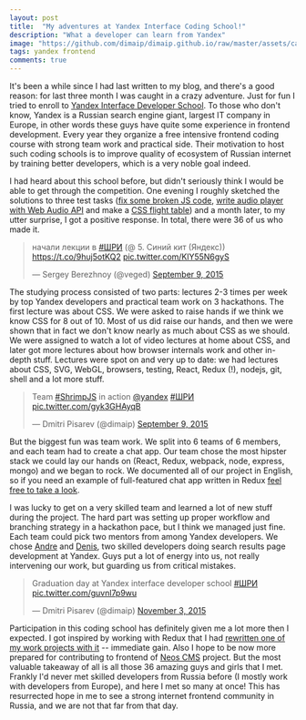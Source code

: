 ```yaml
---
layout: post
title:  "My adventures at Yandex Interface Coding School!"
description: "What a developer can learn from Yandex"
image: "https://github.com/dimaip/dimaip.github.io/raw/master/assets/castle.jpg"
tags: yandex frontend
comments: true
---
```


It's been a while since I had last written to my blog, and there's a good reason: for last three month I was caught in a crazy adventure. Just for fun I tried to enroll to [Yandex Interface Developer School](https://academy.yandex.ru/events/shri/). To those who don't know, Yandex is a Russian search engine giant, largest IT company in Europe, in other words these guys have quite some experience in frontend development. Every year they organize a free intensive frontend coding course with strong team work and practical side. Their motivation to host such coding schools is to improve quality of ecosystem of Russian internet by training better developers, which is a very noble goal indeed.

I had heard about this school before, but didn't seriously think I would be able to get through the competition. One evening I roughly sketched the solutions to three test tasks ([fix some broken JS code](https://gist.github.com/dimaip/28e478f7c2783405d405), [write audio player with Web Audio API](https://gist.github.com/dimaip/e8acf0b1b87c3083bbe9) and make a [CSS flight table](https://gist.github.com/dimaip/c1c4bbb99532fd6c1bce)) and a month later, to my utter surprise, I got a positive response. In total, there were 36 of us who made it.

<blockquote class="twitter-tweet" lang="en"><p lang="ru" dir="ltr">начали лекции в <a href="https://twitter.com/hashtag/%D0%A8%D0%A0%D0%98?src=hash">#ШРИ</a> (@ 5. Синий кит (Яндекс)) <a href="https://t.co/9huj5otKQ2">https://t.co/9huj5otKQ2</a> <a href="http://t.co/KlY55N6gyS">pic.twitter.com/KlY55N6gyS</a></p>&mdash; Sergey Berezhnoy (@veged) <a href="https://twitter.com/veged/status/641635953652723713">September 9, 2015</a></blockquote>
<script async src="//platform.twitter.com/widgets.js" charset="utf-8"></script>

The studying process consisted of two parts: lectures 2-3 times per week by top Yandex developers and practical team work on 3 hackathons.
The first lecture was about CSS. We were asked to raise hands if we think we know CSS for 8 out of 10. Most of us did raise our hands, and then we were shown that in fact we don't know nearly as much about CSS as we should. We were assigned to watch a lot of video lectures at home about CSS, and later got more lectures about how browser internals work and other in-depth stuff.
Lectures were spot on and very up to date: we had lectures about CSS, SVG, WebGL, browsers, testing, React, Redux (!), nodejs, git, shell and a lot more stuff.

<blockquote class="twitter-tweet" lang="en"><p lang="en" dir="ltr">Team <a href="https://twitter.com/hashtag/ShrimpJS?src=hash">#ShrimpJS</a> in action <a href="https://twitter.com/yandex">@yandex</a> <a href="https://twitter.com/hashtag/%D0%A8%D0%A0%D0%98?src=hash">#ШРИ</a> <a href="http://t.co/gyk3GHAyqB">pic.twitter.com/gyk3GHAyqB</a></p>&mdash; Dmitri Pisarev (@dimaip) <a href="https://twitter.com/dimaip/status/641706622016974850">September 9, 2015</a></blockquote>
<script async src="//platform.twitter.com/widgets.js" charset="utf-8"></script>

But the biggest fun was team work. We split into 6 teams of 6 members, and each team had to create a chat app. Our team chose the most hipster stack we could lay our hands on (React, Redux, webpack, node, express, mongo) and we began to rock. We documented all of our project in English, so if you need an example of full-featured chat app written in Redux [feel free to take a look](https://github.com/shri-2015-org/shrimp).

I was lucky to get on a very skilled team and learned a lot of new stuff during the project. The hard part was setting up proper workflow and branching strategy in a hackathon pace, but I think we managed just fine.
Each team could pick two mentors from among Yandex developers. We chose [Andre](https://twitter.com/Andre_487) and [Denis](https://github.com/L0stSoul), two skilled developers doing search results page development at Yandex. Guys put a lot of energy into us, not really intervening our work, but guarding us from critical mistakes.

<blockquote class="twitter-tweet" lang="en"><p lang="en" dir="ltr">Graduation day at Yandex interface developer school <a href="https://twitter.com/hashtag/%D0%A8%D0%A0%D0%98?src=hash">#ШРИ</a> <a href="https://t.co/guvnl7p9wu">pic.twitter.com/guvnl7p9wu</a></p>&mdash; Dmitri Pisarev (@dimaip) <a href="https://twitter.com/dimaip/status/661686732551806976">November 3, 2015</a></blockquote>
<script async src="//platform.twitter.com/widgets.js" charset="utf-8"></script>

Participation in this coding school has definitely given me a lot more then I expected. I got inspired by working with Redux that I had [rewritten one of my work projects with it](https://github.com/dimaip/encultN) -- immediate gain. Also I hope to be now more prepared for contributing to frontend of [Neos CMS](https://neos.io) project.
But the most valuable takeaway of all is all those 36 amazing guys and girls that I met. Frankly I'd never met skilled developers from Russia before (I mostly work with developers from Europe), and here I met so many at once! This has resurrected hope in me to see a strong internet frontend community in Russia, and we are not that far from that day.
